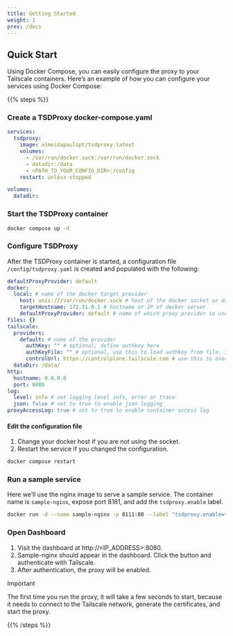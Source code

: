 ```yaml
---
title: Getting Started
weight: 1
prev: /docs
---
```


## Quick Start

Using Docker Compose, you can easily configure the proxy to your Tailscale
containers. Here’s an example of how you can configure your services using
Docker Compose:

{{% steps %}}

### Create a TSDProxy docker-compose.yaml

```yaml docker-compose.yml
services:
  tsdproxy:
    image: almeidapaulopt/tsdproxy:latest
    volumes:
      - /var/run/docker.sock:/var/run/docker.sock
      - datadir:/data
      - <PATH_TO_YOUR_CONFIG_DIR>:/config
    restart: unless-stopped

volumes:
  datadir:
```

### Start the TSDProxy container

```bash
docker compose up -d
```

### Configure TSDProxy

After the TSDProxy container is started, a configuration file
`/config/tsdproxy.yaml` is created and populated with the following:

```yaml  {filename="/config/tsdproxy.yaml"}
defaultProxyProvider: default
docker:
  local: # name of the docker target provider
    host: unix:///var/run/docker.sock # host of the docker socket or daemon
    targetHostname: 172.31.0.1 # hostname or IP of docker server
    defaultProxyProvider: default # name of which proxy provider to use
files: {}
tailscale:
  providers:
    default: # name of the provider
      authKey: "" # optional, define authkey here
      authKeyFile: "" # optional, use this to load authkey from file. If this is defined, Authkey is ignored
      controlUrl: https://controlplane.tailscale.com # use this to override the default control URL
  dataDir: /data/
http:
  hostname: 0.0.0.0
  port: 8080
log:
  level: info # set logging level info, error or trace
  json: false # set to true to enable json logging
proxyAccessLog: true # set to true to enable container access log
```

#### Edit the configuration file

1. Change your docker host if you are not using the socket.
2. Restart the service if you changed the configuration.

```bash
docker compose restart
```

### Run a sample service

Here we’ll use the nginx image to serve a sample service.
The container name is `sample-nginx`, expose port 8181, and add the
`tsdproxy.enable` label.

```bash
docker run -d --name sample-nginx -p 8111:80 --label "tsdproxy.enable=true" nginx:latest
```

### Open Dashboard

1. Visit the dashboard at http://<IP_ADDRESS>:8080.
2. Sample-nginx should appear in the dashboard. Click the button and
authenticate with Tailscale.
3. After authentication, the proxy will be enabled.

> [!IMPORTANT]
> The first time you run the proxy, it will take a few seconds to start, because
> it needs to connect to the Tailscale network, generate the certificates, and start
> the proxy.

{{% /steps %}}
